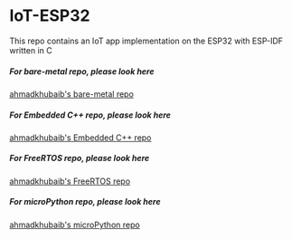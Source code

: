 # IoT-ESP32
This repo contains an IoT app implementation on the ESP32 with ESP-IDF written in C

##### For bare-metal repo, please look here

[ahmadkhubaib's bare-metal repo](https://github.com/ahmadkhubaib/bare-metal)

##### For Embedded C++ repo, please look here

[ahmadkhubaib's Embedded C++ repo](https://github.com/ahmadkhubaib/embedded-cpp)

##### For FreeRTOS repo, please look here

[ahmadkhubaib's FreeRTOS repo](https://github.com/ahmadkhubaib/freeRTOS)

##### For microPython repo, please look here

[ahmadkhubaib's microPython repo](https://github.com/ahmadkhubaib/micropy)
